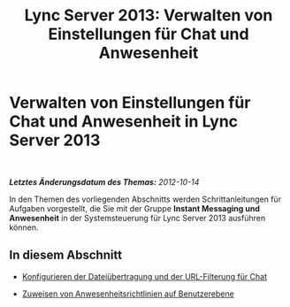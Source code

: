 ﻿---
title: 'Lync Server 2013: Verwalten von Einstellungen für Chat und Anwesenheit'
TOCTitle: Verwalten von Einstellungen für Chat und Anwesenheit
ms:assetid: a01b8384-16a1-41b5-a00a-fdb9afb5aa88
ms:mtpsurl: https://technet.microsoft.com/de-de/library/Gg182558(v=OCS.15)
ms:contentKeyID: 49294928
ms.date: 05/19/2016
mtps_version: v=OCS.15
ms.translationtype: HT
---

# Verwalten von Einstellungen für Chat und Anwesenheit in Lync Server 2013

 

_**Letztes Änderungsdatum des Themas:** 2012-10-14_

In den Themen des vorliegenden Abschnitts werden Schrittanleitungen für Aufgaben vorgestellt, die Sie mit der Gruppe **Instant Messaging und Anwesenheit** in der Systemsteuerung für Lync Server 2013 ausführen können.

## In diesem Abschnitt

  - [Konfigurieren der Dateiübertragung und der URL-Filterung für Chat](lync-server-2013-configuring-file-transfer-and-url-filtering-for-instant-messaging-im.md)

  - [Zuweisen von Anwesenheitsrichtlinien auf Benutzerebene](lync-server-2013-assigning-per-user-presence-policies.md)

